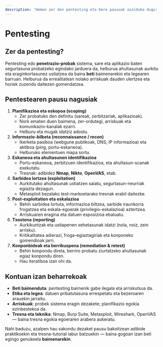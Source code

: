 ```yaml
---
description: 'Hemen zer den pentesting eta bere pausuak azalduko dugu:'
---
```


# Pentesting

## Zer da pentesting?

Pentesting edo **penetrazio-probak** sistema, sare eta aplikazio baten segurtasuna probatzeko egindako jarduera da, helburua ahultasunak aurkitu eta eraginkortasunez ustiatzea da baina **beti** baimenarekin eta legearen barruan. Helburua da errealitatean nolako arriskuak dauden ulertzea eta horiek zuzendu daitezen gomendatzea.

## Pentestearen pausu nagusiak

1. **Planifikazioa eta eskopoa (scoping)**
   * Zer probatuko den definitu (sareak, zerbitzariak, aplikazioak).
   * Nork ematen duen baimena, zer-ordutegi, arriskuak eta komunikazio-kanalak ezarri.
   * Helburu eta mugak idatziz adostu.
2. **Informazio-bilketa (reconnaissance / recon)**
   * Ikerketa pasiboa (webgune publikoak, DNS, IP informazioa) eta aktiboa (ping, portu-eskaneoa).
   * Helburuko elementuen mapa sortu.
3. **Eskaneoa eta ahultasunen identifikazioa**
   * Portu-eskaneoa, zerbitzuen identifikazioa, eta ahultasun-scanak exekutatu.
   * Tresnak: adibidez **Nmap**, **Nikto**, **OpenVAS**, etab.
4. **Sarbidea lortzea (exploitation)**
   * Aurkitutako ahultasunak ustiatzen saiatu, segurtasun-neurriak egiazta dezagun.
   * Metasploit bezalako test-markoetarako tresnak erabil daitezke.
5. **Post-exploitation eta eskalazioa**
   * Behin sarbidea lortuta, informazioa biltzea, sarbide iraunkorra frogatzea eta eskala-egoerak (privilegio-eskalazioa) aztertzea.
   * Arriskuaren eragina eta datuen esposizioa ebaluatu.
6. **Txostena (reporting)**
   * Aurkikuntzak eta ustiapenen xehetasunak idatzi (nola, noiz, zein arrisku).
   * Kritikalitatea adierazi, froga-egiaztagiriak eta konponeko gomendioak jarri.
7. **Konponbideak eta berrikuspena (remediation & retest)**
   * Behin konpondu direla, berriro probatu ziurtatzeko ahultasunak egiaz konpondu diren.
   * Hau iteratiboa izan ohi da.

## Kontuan izan beharrekoak

* **Beti baimenduta**: pentesting baimenik gabe ilegala eta arriskutsua da.
* **Etika eta legea**: datuen pribatutasuna errespetatu eta bezeroaren arauekin jarraitu.
* **Arriskuak**: probek sistema eragin dezakete; planifikazio egokia ezinbestekoa da.
* **Tresna eta teknika**: Nmap, Burp Suite, Metasploit, Wireshark, OpenVAS — baina tresna egokia egoeraren arabera aukeratu.

Nahi baduzu, azalpen hau sakondu dezaket pausu bakoitzean adibide praktikoekin eta tresna-tutorial labur batzuekin — baina gogoan izan beti egingo genukeela **baimenarekin**.
